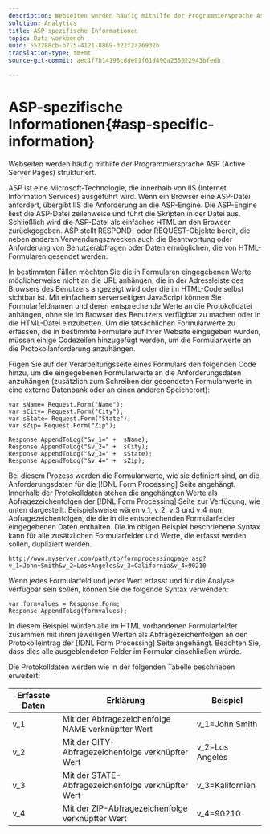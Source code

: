 ```yaml
---
description: Webseiten werden häufig mithilfe der Programmiersprache ASP (Active Server Pages) strukturiert.
solution: Analytics
title: ASP-spezifische Informationen
topic: Data workbench
uuid: 552288cb-b775-4121-8869-322f2a26932b
translation-type: tm+mt
source-git-commit: aec1f7b14198cdde91f61d490a235022943bfedb

---
```



# ASP-spezifische Informationen{#asp-specific-information}

Webseiten werden häufig mithilfe der Programmiersprache ASP (Active Server Pages) strukturiert.

ASP ist eine Microsoft-Technologie, die innerhalb von IIS (Internet Information Services) ausgeführt wird. Wenn ein Browser eine ASP-Datei anfordert, übergibt IIS die Anforderung an die ASP-Engine. Die ASP-Engine liest die ASP-Datei zeilenweise und führt die Skripten in der Datei aus. Schließlich wird die ASP-Datei als einfaches HTML an den Browser zurückgegeben. ASP stellt RESPOND- oder REQUEST-Objekte bereit, die neben anderen Verwendungszwecken auch die Beantwortung oder Anforderung von Benutzerabfragen oder Daten ermöglichen, die von HTML-Formularen gesendet werden.

In bestimmten Fällen möchten Sie die in Formularen eingegebenen Werte möglicherweise nicht an die URL anhängen, die in der Adressleiste des Browsers des Benutzers angezeigt wird oder die im HTML-Code selbst sichtbar ist. Mit einfachem serverseitigen JavaScript können Sie Formularfeldnamen und deren entsprechende Werte an die Protokolldatei anhängen, ohne sie im Browser des Benutzers verfügbar zu machen oder in die HTML-Datei einzubetten. Um die tatsächlichen Formularwerte zu erfassen, die in bestimmte Formulare auf Ihrer Website eingegeben wurden, müssen einige Codezeilen hinzugefügt werden, um die Formularwerte an die Protokollanforderung anzuhängen.

Fügen Sie auf der Verarbeitungsseite eines Formulars den folgenden Code hinzu, um die eingegebenen Formularwerte an die Anforderungsdaten anzuhängen (zusätzlich zum Schreiben der gesendeten Formularwerte in eine externe Datenbank oder an einen anderen Speicherort):

```
var sName= Request.Form("Name"); 
var sCity= Request.Form("City"); 
var sState= Request.Form("State"); 
var sZip= Request.Form("Zip"); 
 
Response.AppendToLog("&v_1=" +  sName); 
Response.AppendToLog("&v_2=" +  sCity); 
Response.AppendToLog("&v_3=" +  sState); 
Response.AppendToLog("&v_4=" +  sZip);
```

Bei diesem Prozess werden die Formularwerte, wie sie definiert sind, an die Anforderungsdaten für die [!DNL Form Processing] Seite angehängt. Innerhalb der Protokolldaten stehen die angehängten Werte als Abfragezeichenfolgen der [!DNL Form Processing] Seite zur Verfügung, wie unten dargestellt. Beispielsweise wären v_1, v_2, v_3 und v_4 nun Abfragezeichenfolgen, die die in die entsprechenden Formularfelder eingegebenen Daten enthalten. Die im obigen Beispiel beschriebene Syntax kann für alle zusätzlichen Formularfelder und Werte, die erfasst werden sollen, dupliziert werden.

```
http://www.myserver.com/path/to/formprocessingpage.asp?v_1=John+Smith&v_2=Los+Angeles&v_3=California&v_4=90210
```

Wenn jedes Formularfeld und jeder Wert erfasst und für die Analyse verfügbar sein sollen, können Sie die folgende Syntax verwenden:

```
var formvalues = Response.Form; 
Response.AppendToLog(formvalues); 
```

In diesem Beispiel würden alle im HTML vorhandenen Formularfelder zusammen mit ihren jeweiligen Werten als Abfragezeichenfolgen an den Protokolleintrag der [!DNL Form Processing] Seite angehängt. Beachten Sie, dass dies alle ausgeblendeten Felder im Formular einschließen würde.

Die Protokolldaten werden wie in der folgenden Tabelle beschrieben erweitert:

| Erfasste Daten | Erklärung | Beispiel |
|---|---|---|
| v_1 | Mit der Abfragezeichenfolge NAME verknüpfter Wert | v_1=John Smith |
| v_2 | Mit der CITY-Abfragezeichenfolge verknüpfter Wert | v_2=Los Angeles |
| v_3 | Mit der STATE-Abfragezeichenfolge verknüpfter Wert | v_3=Kalifornien |
| v_4 | Mit der ZIP-Abfragezeichenfolge verknüpfter Wert | v_4=90210 |

